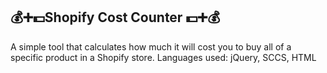 ## 💰➕💵Shopify Cost Counter 💵➕💰

A simple tool that calculates how much it will cost you to buy all of a specific product in a Shopify store.
Languages used: jQuery, SCCS, HTML 

